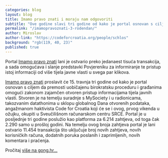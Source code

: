 ```yaml
---
categories: blog
layout: blog
title: Imamo pravo znati i moraju nam odgovoriti
subtitle: "Ove godine slavi tri godine od kako je portal osnovan s ciljem da premosti uobičajenu birokratsku proceduru i građanima omogući zakonom zajamčen otvoren pristup informacijama"
permalink: "/imamopravoznati-3-rodendan/"
author: Miroslav
author-link: "https://codeforcroatia.org/people/schlos"
background: "rgb(119, 40, 23)"
published: true
---
```


Portal [Imamo pravo znati](http://ImamoPravoZnati.org) lani je ostvario preko jedanaest tisuća transakcija, a sada omogućava i slanje predstavki Povjereniku za informiranje te pristup istoj informaciji od više tijela javne vlasti u svega par klikova. 

[Imamo pravo znati](http://ImamoPravoZnati.org) proslavit će 15. travnja tri godine od kako je portal osnovan s ciljem da premosti uobičajenu birokratsku proceduru i građanima omogući zakonom zajamčen otvoren pristup informacijama tijela javnih vlasti. Stvoren je na temelju suradnje s MySociety i u radionicama, takozvanim datathonima u sklopu globalnog Dana otvorenih podataka, angažmanom haktivista Code for Croatia koji će se i ovog, prvog vikenda u ožujku, okupiti u Sveučilišnom računarskom centru SRCE. Portal je u posljednje tri godine poslužio kao platforma za 6.214 zahtjeva, od toga čak 2.290 samo u prošloj godini. Na temelju ovog broja zahtjeva portal je lani ostvario 11.454 transakcija što uključuje broj novih zahtjeva, novih korisničkih računa, dodatnih poruka poslanih i zaprimljenih, novih komentara i praćenja.

Pročitaj [više na gong.hr...](https://www.gong.hr/hr/dobra-vladavina/pristup-informacijama/imamo-pravo-znati-i-moraju-nam-odgovoriti/)